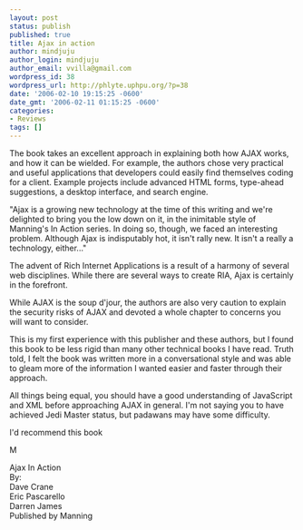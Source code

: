 ```yaml
---
layout: post
status: publish
published: true
title: Ajax in action
author: mindjuju
author_login: mindjuju
author_email: vvilla@gmail.com
wordpress_id: 38
wordpress_url: http://phlyte.uphpu.org/?p=38
date: '2006-02-10 19:15:25 -0600'
date_gmt: '2006-02-11 01:15:25 -0600'
categories:
- Reviews
tags: []
---
```

<p>The book takes an excellent approach in explaining both how AJAX works, and how it can be wielded.  For example, the authors chose very practical and useful applications that developers could easily find themselves coding for a client.  Example projects include advanced HTML forms, type-ahead suggestions, a desktop interface, and search engine.</p>
<p>"Ajax is a growing new technology at the time of this writing and we're delighted to bring you the low down on it, in the inimitable style of Manning's In Action series.  In doing so, though, we faced an interesting problem.  Although Ajax is indisputably hot, it isn't rally new.  It isn't a really a technology, either..."</p>
<p>The advent of Rich Internet Applications is a result of a harmony of several web disciplines.  While there are several ways to create RIA, Ajax is certainly in the forefront. </p>
<p>While AJAX is the soup d'jour, the authors are also very caution to explain the security risks of AJAX and devoted a whole chapter to concerns you will want to consider.</p>
<p>This is my first experience with this publisher and these authors, but I found this book to be less rigid than many other technical books I have read.  Truth told, I felt the book was written more in a conversational style and was able to gleam more of the information I wanted easier and faster through their approach.</p>
<p>All things being equal, you should have a good understanding of JavaScript and XML before approaching AJAX in general.  I'm not saying you to have achieved Jedi Master status, but padawans may have some difficulty.</p>
<p>I'd recommend this book</p>
<p>M</p>
<p>Ajax In Action<br />By:<br />Dave Crane<br />Eric Pascarello<br />Darren James<br />Published by Manning</p>
